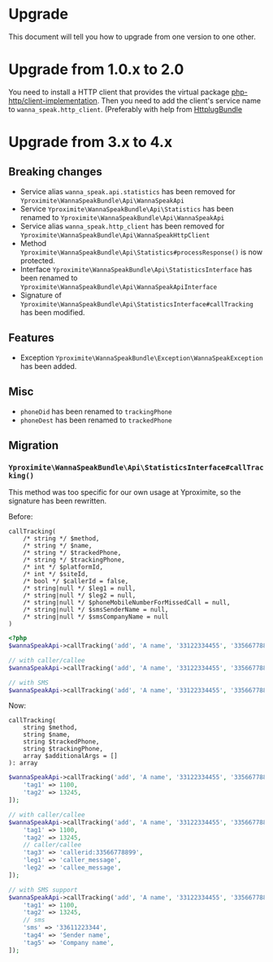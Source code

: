 # Upgrade

This document will tell you how to upgrade from one version to one other. 

# Upgrade from 1.0.x to 2.0

You need to install a HTTP client that provides the virtual package 
[php-http/client-implementation](https://packagist.org/providers/php-http/client-implementation).
Then you need to add the client's service name to `wanna_speak.http_client`. (Preferably with help from [HttplugBundle](https://github.com/php-http/HttplugBundle)

# Upgrade from 3.x to 4.x

## Breaking changes

- Service alias `wanna_speak.api.statistics` has been removed for `Yproximite\WannaSpeakBundle\Api\WannaSpeakApi`
- Service `Yproximite\WannaSpeakBundle\Api\Statistics` has been renamed to `Yproximite\WannaSpeakBundle\Api\WannaSpeakApi`
- Service alias `wanna_speak.http_client` has been removed for `Yproximite\WannaSpeakBundle\Api\WannaSpeakHttpClient`
- Method `Yproximite\WannaSpeakBundle\Api\Statistics#processResponse()` is now protected.
- Interface `Yproximite\WannaSpeakBundle\Api\StatisticsInterface` has been renamed to `Yproximite\WannaSpeakBundle\Api\WannaSpeakApiInterface`
- Signature of `Yproximite\WannaSpeakBundle\Api\StatisticsInterface#callTracking` has been modified.

## Features

- Exception `Yproximite\WannaSpeakBundle\Exception\WannaSpeakException` has been added.

## Misc

- `phoneDid` has been renamed to `trackingPhone`
- `phoneDest` has been renamed to `trackedPhone`

## Migration

### `Yproximite\WannaSpeakBundle\Api\StatisticsInterface#callTracking()`

This method was too specific for our own usage at Yproximite, so the signature has been rewritten.

Before:
```
callTracking(
    /* string */ $method,
    /* string */ $name,
    /* string */ $trackedPhone,
    /* string */ $trackingPhone,
    /* int */ $platformId,
    /* int */ $siteId,
    /* bool */ $callerId = false,
    /* string|null */ $leg1 = null,
    /* string|null */ $leg2 = null,
    /* string|null */ $phoneMobileNumberForMissedCall = null,
    /* string|null */ $smsSenderName = null,
    /* string|null */ $smsCompanyName = null
)
```
```php
<?php
$wannaSpeakApi->callTracking('add', 'A name', '33122334455', '33566778899', 1100, 13245);

// with caller/callee
$wannaSpeakApi->callTracking('add', 'A name', '33122334455', '33566778899', 1100, 13245, true, 'caller_message', 'callee_message');

// with SMS
$wannaSpeakApi->callTracking('add', 'A name', '33122334455', '33566778899', 1100, 13245, false, null, null, '33611223344', 'Sender name', 'Company name');
```

Now:
```
callTracking(
    string $method,
    string $name,
    string $trackedPhone,
    string $trackingPhone,
    array $additionalArgs = []
): array
```
```php
$wannaSpeakApi->callTracking('add', 'A name', '33122334455', '33566778899', [
    'tag1' => 1100,
    'tag2' => 13245,
]);

// with caller/callee
$wannaSpeakApi->callTracking('add', 'A name', '33122334455', '33566778899', [
    'tag1' => 1100,
    'tag2' => 13245,
    // caller/callee
    'tag3' => 'callerid:33566778899',
    'leg1' => 'caller_message',
    'leg2' => 'callee_message',
]);

// with SMS support
$wannaSpeakApi->callTracking('add', 'A name', '33122334455', '33566778899', [
    'tag1' => 1100,
    'tag2' => 13245,
    // sms 
    'sms' => '33611223344', 
    'tag4' => 'Sender name',
    'tag5' => 'Company name',
]);
```
